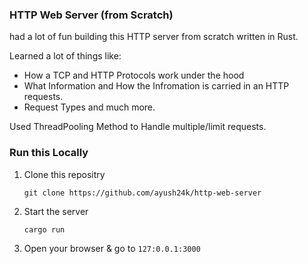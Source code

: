 ### HTTP Web Server (from Scratch)

had a lot of fun building this HTTP server from scratch written in Rust.

Learned a lot of things like:
- How a TCP and HTTP Protocols work under the hood 
- What Information and How the Infromation is carried in an HTTP requests.
- Request Types and much more.

Used ThreadPooling Method to Handle multiple/limit requests.

### Run this Locally
1. Clone this repositry
            
       git clone https://github.com/ayush24k/http-web-server
2. Start the server

       cargo run

3. Open your browser & go to  `127:0.0.1:3000`